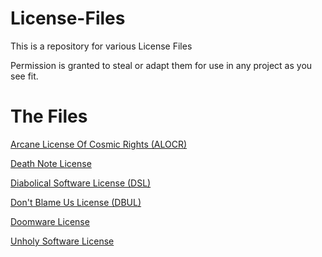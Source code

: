 # License-Files
This is a repository for various License Files

Permission is granted to steal or adapt them for use in any project as you see fit.

# The Files
[Arcane License Of Cosmic Rights (ALOCR)](https://github.com/HaroldPetersInskipp/License-Files/blob/main/Arcane%20License%20Of%20Cosmic%20Rights/LICENSE)

[Death Note License](https://github.com/HaroldPetersInskipp/License-Files/blob/main/Death%20Note/LICENSE)

[Diabolical Software License (DSL)](https://github.com/HaroldPetersInskipp/License-Files/blob/main/Diabolical%20Software/LICENSE)

[Don't Blame Us License (DBUL)](https://github.com/HaroldPetersInskipp/License-Files/blob/main/Don't%20Blame%20Us/LICENSE)

[Doomware License](https://github.com/HaroldPetersInskipp/License-Files/blob/main/Doomware/LICENSE)

[Unholy Software License](https://github.com/HaroldPetersInskipp/License-Files/blob/main/Unholy%20Software/LICENSE)
